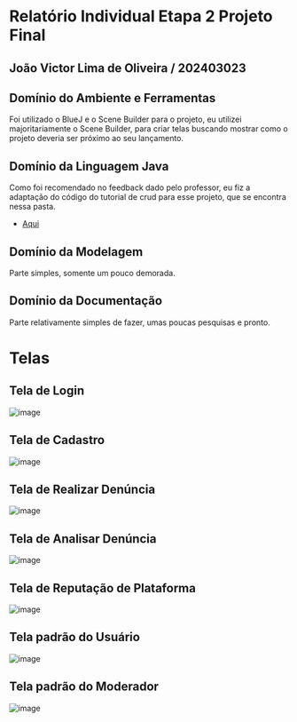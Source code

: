 # Relatório Individual Etapa 2 Projeto Final
## João Victor Lima de Oliveira / 202403023

## Domínio do Ambiente e Ferramentas
Foi utilizado o BlueJ e o Scene Builder para o projeto, eu utilizei majoritariamente o Scene Builder, para criar telas buscando mostrar como o projeto deveria ser próximo ao seu lançamento.

## Domínio da Linguagem Java
Como foi recomendado no feedback dado pelo professor, eu fiz a adaptação do código do tutorial de crud para esse projeto, que se encontra nessa pasta.
- [Aqui](usuariomodel.md)

## Domínio da Modelagem
Parte simples, somente um pouco demorada.

## Domínio da Documentação
Parte relativamente simples de fazer, umas poucas pesquisas e pronto.

# Telas

## Tela de Login
![image](https://github.com/JoaoP9L/Telas-Projeto/blob/main/Prints/login.png)

## Tela de Cadastro
![image](https://github.com/JoaoP9L/Telas-Projeto/blob/main/Prints/cadastro.png)

## Tela de Realizar Denúncia
![image](https://github.com/JoaoP9L/Telas-Projeto/blob/main/Prints/denuncia.png)

## Tela de Analisar Denúncia
![image](https://github.com/JoaoP9L/Telas-Projeto/blob/main/Prints/analise.png)

## Tela de Reputação de Plataforma
![image](https://github.com/JoaoP9L/Telas-Projeto/blob/main/Prints/plataforma.png)

## Tela padrão do Usuário
![image](https://github.com/JoaoP9L/Telas-Projeto/blob/main/Prints/user.png)

## Tela padrão do Moderador
![image](https://github.com/JoaoP9L/Telas-Projeto/blob/main/Prints/mod.png)
